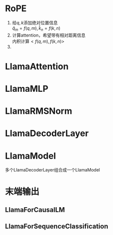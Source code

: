 # RoPE
1. 给$q,k$添加绝对位置信息<br>
$\hat{q}_m=f(q,m), \hat{k}_n=f(k,n)$
2. 计算attention，希望带有相对距离信息<br>
内积计算$<f(q,m), f(k,n)>$
3. 

# LlamaAttention
# LlamaMLP
# LlamaRMSNorm 
# LlamaDecoderLayer
# LlamaModel
多个LlamaDecoderLayer组合成一个LlamaModel
# 末端输出
## LlamaForCausalLM 
## LlamaForSequenceClassification 